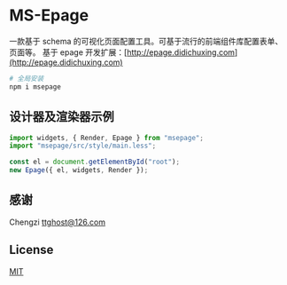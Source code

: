 # MS-Epage

一款基于 schema 的可视化页面配置工具。可基于流行的前端组件库配置表单、页面等。
基于 epage 开发扩展：[http://epage.didichuxing.com](http://epage.didichuxing.com)

```sh
# 全局安装
npm i msepage
```

## 设计器及渲染器示例

```js
import widgets, { Render, Epage } from "msepage";
import "msepage/src/style/main.less";

const el = document.getElementById("root");
new Epage({ el, widgets, Render });
```

## 感谢

Chengzi <ttghost@126.com>

## License

[MIT](http://opensource.org/licenses/MIT)
